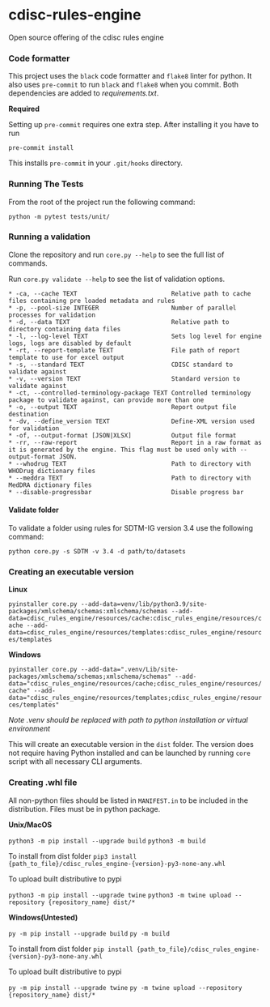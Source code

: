 # cdisc-rules-engine
Open source offering of the cdisc rules engine

### Code formatter
This project uses the `black` code formatter and `flake8` linter for python.
It also uses `pre-commit` to run `black` and `flake8` when you commit.
Both dependencies are added to *requirements.txt*.

**Required**

Setting up `pre-commit` requires one extra step. After installing it you have to run

`pre-commit install`

This installs `pre-commit` in your `.git/hooks` directory.

### Running The Tests
From the root of the project run the following command:

`python -m pytest tests/unit/`
### Running a validation

Clone the repository and run `core.py --help` to see the full list of commands.

Run `core.py validate --help` to see the list of validation options.

```
* -ca, --cache TEXT                          Relative path to cache files containing pre loaded metadata and rules
* -p, --pool-size INTEGER                    Number of parallel processes for validation
* -d, --data TEXT                            Relative path to directory containing data files
* -l, --log-level TEXT                       Sets log level for engine logs, logs are disabled by default
* -rt, --report-template TEXT                File path of report template to use for excel output
* -s, --standard TEXT                        CDISC standard to validate against
* -v, --version TEXT                         Standard version to validate against
* -ct, --controlled-terminology-package TEXT Controlled terminology package to validate against, can provide more than one
* -o, --output TEXT                          Report output file destination
* -dv, --define_version TEXT                 Define-XML version used for validation
* -of, --output-format [JSON|XLSX]           Output file format
* -rr, --raw-report                          Report in a raw format as it is generated by the engine. This flag must be used only with --output-format JSON.
* --whodrug TEXT                             Path to directory with WHODrug dictionary files
* --meddra TEXT                              Path to directory with MedDRA dictionary files
* --disable-progressbar                      Disable progress bar
```

#### Validate folder
To validate a folder using rules for SDTM-IG version 3.4 use the following command:

`python core.py -s SDTM -v 3.4 -d path/to/datasets`

### Creating an executable version

**Linux**

`pyinstaller core.py --add-data=venv/lib/python3.9/site-packages/xmlschema/schemas:xmlschema/schemas --add-data=cdisc_rules_engine/resources/cache:cdisc_rules_engine/resources/cache --add-data=cdisc_rules_engine/resources/templates:cdisc_rules_engine/resources/templates`

**Windows**

`pyinstaller core.py --add-data=".venv/Lib/site-packages/xmlschema/schemas;xmlschema/schemas" --add-data="cdisc_rules_engine/resources/cache;cdisc_rules_engine/resources/cache" --add-data="cdisc_rules_engine/resources/templates;cdisc_rules_engine/resources/templates"`

_Note .venv should be replaced with path to python installation or virtual environment_

This will create an executable version in the `dist` folder. The version does not require having Python installed and
can be launched by running `core` script with all necessary CLI arguments.

### Creating .whl file

All non-python files should be listed in `MANIFEST.in` to be included in the distribution.
Files must be in python package.

**Unix/MacOS**

`python3 -m pip install --upgrade build`
`python3 -m build`

To install from dist folder
`pip3 install {path_to_file}/cdisc_rules_engine-{version}-py3-none-any.whl`

To upload built distributive to pypi

`python3 -m pip install --upgrade twine`
`python3 -m twine upload --repository {repository_name} dist/*`

**Windows(Untested)**

`py -m pip install --upgrade build`
`py -m build`

To install from dist folder
`pip install {path_to_file}/cdisc_rules_engine-{version}-py3-none-any.whl`

To upload built distributive to pypi

`py -m pip install --upgrade twine`
`py -m twine upload --repository {repository_name} dist/*`
